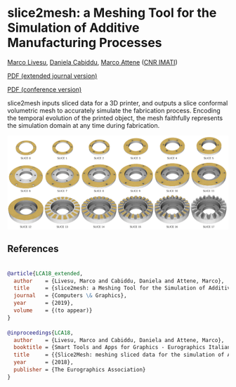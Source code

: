 # slice2mesh: a Meshing Tool for the Simulation of Additive Manufacturing Processes


[Marco Livesu](http://pers.ge.imati.cnr.it/livesu/), [Daniela Cabiddu](http://www.imati.cnr.it/index.php/people/8-curricula/119-daniela-cabiddu), [Marco Attene](http://pers.ge.imati.cnr.it/attene/PersonalPage/attene.html)
([CNR IMATI](http://www.imati.cnr.it))

[PDF (extended journal version)](http://pers.ge.imati.cnr.it/livesu/papers/LCA18/LCA18_extended.pdf)

[PDF (conference version)](http://pers.ge.imati.cnr.it/livesu/papers/LCA18/LCA18.pdf)

slice2mesh inputs sliced data for a 3D printer, and outputs a slice conformal volumetric mesh to accurately simulate the fabrication process. Encoding the temporal evolution of the printed object, the mesh faithfully represents the simulation domain at any time during fabrication.


<p align="center"><img src="new_teaser.png" width="800"></p>


## References
```bibtex

@article{LCA18_extended,
  author    = {Livesu, Marco and Cabiddu, Daniela and Attene, Marco},
  title     = {slice2mesh: a Meshing Tool for the Simulation of Additive Manufacturing Processes},
  journal   = {Computers \& Graphics},
  year      = {2019},
  volume    = {(to appear)}
}

@inproceedings{LCA18,
  author    = {Livesu, Marco and Cabiddu, Daniela and Attene, Marco},
  booktitle = {Smart Tools and Apps for Graphics - Eurographics Italian Chapter Conference},
  title     = {{Slice2Mesh: meshing sliced data for the simulation of AM Processes}},
  year      = {2018},
  publisher = {The Eurographics Association}
}
```

